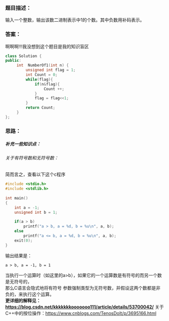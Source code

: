 ### 题目描述：
输入一个整数，输出该数二进制表示中1的个数。其中负数用补码表示。
### 答案：
啊啊啊!!!我没想到这个题目是我的知识盲区<br />
```C++
class Solution {
public:
     int  NumberOf1(int n) {
         unsigned int flag = 1;
         int Count = 0;
         while(flag){
             if(n&flag){
                 Count ++;
             }
             flag = flag<<1;
         }
         return Count;
     }
};
```
### 思路：
##### 补充一些知识点：
###### 关于有符号数和无符号数：
简而言之，查看以下这个c程序
```C
#include <stdio.h>  
#include <stdlib.h>  
  
int main()  
{  
    int a = -1;  
    unsigned int b = 1;  
  
    if(a > b)  
        printf("a > b, a = %d, b = %u\n", a, b);  
    else  
        printf("a <= b, a = %d, b = %u\n", a, b);  
    exit(0);  
}  
```
输出结果是：
```
a > b, a = -1, b = 1
```
当执行一个运算时（如这里的a>b），如果它的一个运算数是有符号的而另一个数是无符号的，<br />
那么C语言会隐式地将有符号 参数强制类型为无符号数，并假设这两个数都是非负的，来执行这个运算。<br />
**更详细的解释见：https://blog.csdn.net/kkkkkkkooooooo111/article/details/53700042/**
关于C++中的按位操作：https://www.cnblogs.com/TenosDoIt/p/3695166.html
